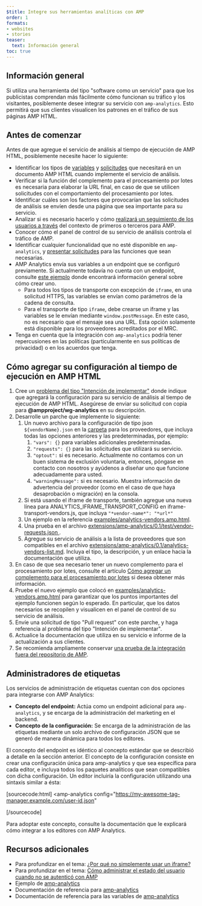 ```yaml
---
$title: Integre sus herramientas analíticas con AMP
order: 1
formats:
- websites
- stories
teaser:
  text: Información general
toc: true
---
```


<!--
This file is imported from https://github.com/ampproject/amphtml/blob/master/extensions/amp-analytics/integrating-analytics.md.
Please do not change this file.
If you have found a bug or an issue please
have a look and request a pull request there.
-->

## Información general <a name="overview"></a>

Si utiliza una herramienta del tipo "software como un servicio" para que los publicistas comprendan más fácilmente cómo funcionan su tráfico y los visitantes, posiblemente desee integrar su servicio con `amp-analytics`. Esto permitirá que sus clientes visualicen los patrones en el tráfico de sus páginas AMP HTML.

## Antes de comenzar <a name="before-you-begin"></a>

Antes de que agregue el servicio de análisis al tiempo de ejecución de AMP HTML, posiblemente necesite hacer lo siguiente:

- Identificar los tipos de [variables](https://github.com/ampproject/amphtml/blob/master/extensions/amp-analytics/analytics-vars.md) y [solicitudes](https://github.com/ampproject/amphtml/blob/master/extensions/amp-analytics/amp-analytics.md#requests) que necesitará en un documento AMP HTML cuando implemente el servicio de análisis.
- Verificar si la función del complemento para el procesamiento por lotes es necesaria para elaborar la URL final, en caso de que se utilicen solicitudes con el comportamiento del procesamiento por lotes.
- Identificar cuáles son los factores que provocarían que las solicitudes de análisis se envíen desde una página que sea importante para su servicio.
- Analizar si es necesario hacerlo y cómo [realizará un seguimiento de los usuarios a través](https://github.com/ampproject/amphtml/blob/master/spec/amp-managing-user-state.md) del contexto de primeros o terceros para AMP.
- Conocer cómo el panel de control de su servicio de análisis controla el tráfico de AMP.
- Identificar cualquier funcionalidad que no esté disponible en `amp-analytics`, y [presentar solicitudes](https://github.com/ampproject/amphtml/issues/new) para las funciones que sean necesarias.
- AMP Analytics envía sus variables a un endpoint que se configuró previamente. Si actualmente todavía no cuenta con un endpoint, consulte [este ejemplo](https://github.com/ampproject/amp-publisher-sample#amp-analytics-sample) donde encontrará información general sobre cómo crear uno.
    - Para todos los tipos de transporte con excepción de `iframe`, en una solicitud HTTPS, las variables se envían como parámetros de la cadena de consulta.
    - Para el transporte de tipo `iframe`, debe crearse un iframe y las variables se le envían mediante `window.postMessage`. En este caso, no es necesario que el mensaje sea una URL. Esta opción solamente está disponible para los proveedores acreditados por el MRC.
- Tenga en cuenta que la integración con `amp-analytics` podría tener repercusiones en las políticas (particularmente en sus políticas de privacidad) o en los acuerdos que tenga.

## Cómo agregar su configuración al tiempo de ejecución en AMP HTML <a name="adding-your-configuration-to-the-amp-html-runtime"></a>

1. Cree un [problema del tipo "Intención de implementar"](https://github.com/ampproject/amphtml/blob/master/extensions/amp-analytics/../../CONTRIBUTING.md#contributing-features) donde indique que agregará la configuración para su servicio de análisis al tiempo de ejecución de AMP HTML. Asegúrese de enviar su solicitud con copia para **@ampproject/wg-analytics** en su descripción.
2. Desarrolle un parche que implemente lo siguiente:
    1. Un nuevo archivo para la configuración de tipo json `${vendorName}.json` en la [carpeta](https://github.com/ampproject/amphtml/tree/master/extensions/amp-analytics/0.1/vendors) para los proveedores, que incluya todas las opciones anteriores y las predeterminadas, por ejemplo:
        1. `"vars": {}` para variables adicionales predeterminadas.
        2. `"requests": {}` para las solicitudes que utilizará su servicio.
        3. `"optout":` si es necesario. Actualmente no contamos con un buen sistema de exclusión voluntaria, entonces, póngase en contacto con nosotros y ayúdenos a diseñar uno que funcione adecuadamente para usted.
        4. `"warningMessage":` si es necesario. Muestra información de advertencia del proveedor (como en el caso de que haya desaprobación o migración) en la consola.
    2. Si está usando el iframe de transporte, también agregue una nueva línea para ANALYTICS_IFRAME_TRANSPORT_CONFIG en iframe-transport-vendors.js, que incluya `"*vendor-name*": "*url*"`
    3. Un ejemplo en la referencia [examples/analytics-vendors.amp.html](https://github.com/ampproject/amphtml/blob/master/extensions/amp-analytics/../../examples/analytics-vendors.amp.html).
    4. Una prueba en el archivo [extensions/amp-analytics/0.1/test/vendor-requests.json ](https://github.com/ampproject/amphtml/blob/master/extensions/amp-analytics/../../extensions/amp-analytics/0.1/test/vendor-requests.json).
    5. Agregue su servicio de análisis a la lista de proveedores que son compatibles en el archivo [extensions/amp-analytics/0.1/analytics-vendors-list.md](https://github.com/ampproject/amphtml/blob/master/extensions/amp-analytics/./analytics-vendors-list.md). Incluya el tipo, la descripción, y un enlace hacia la documentación que utiliza.
3. En caso de que sea necesario tener un nuevo complemento para el procesamiento por lotes, consulte el artículo [Cómo agregar un complemento para el procesamiento por lotes](#add-batch-plugin) si desea obtener más información.
4. Pruebe el nuevo ejemplo que colocó en [examples/analytics-vendors.amp.html](https://github.com/ampproject/amphtml/blob/master/extensions/amp-analytics/../../examples/analytics-vendors.amp.html) para garantizar que los puntos importantes del ejemplo funcionen según lo esperado. En particular, que los datos necesarios se recopilen y visualicen en el panel de control de su servicio de análisis.
5. Envíe una solicitud de tipo "Pull request" con este parche, y haga referencia al problema del tipo "Intención de implementar".
6. Actualice la documentación que utiliza en su servicio e informe de la actualización a sus clientes.
7. Se recomienda ampliamente conservar [una prueba de la integración fuera del repositorio de AMP](https://github.com/ampproject/amphtml/blob/master/extensions/amp-analytics/../../3p/README.md#adding-proper-integration-tests).

## Administradores de etiquetas <a name="tag-managers"></a>

Los servicios de administración de etiquetas cuentan con dos opciones para integrarse con AMP Analytics:

- **Concepto del endpoint:** Actúa como un endpoint adicional para `amp-analytics`, y se encarga de la administración del marketing en el backend.
- **Concepto de la configuración:** Se encarga de la administración de las etiquetas mediante un solo archivo de configuración JSON que se generó de manera dinámica para todos los editores.

El concepto del endpoint es idéntico al concepto estándar que se describió a detalle en la sección anterior. El concepto de la configuración consiste en crear una configuración única para amp-analytics y que sea específica para cada editor, e incluya todos los paquetes analíticos que sean compatibles con dicha configuración. Un editor incluiría la configuración utilizando una sintaxis similar a ésta:

[sourcecode:html] <amp-analytics config="https://my-awesome-tag-manager.example.com/user-id.json"

>
>

[/sourcecode]

Para adoptar este concepto, consulte la documentación que le explicará cómo integrar a los editores con AMP Analytics.

## Recursos adicionales <a name="further-resources"></a>

- Para profundizar en el tema: [¿Por qué no simplemente usar un iframe?](https://github.com/ampproject/amphtml/blob/master/extensions/amp-analytics/why-not-iframe.md)
- Para profundizar en el tema: [Cómo administrar el estado del usuario cuando no se autenticó con AMP](https://github.com/ampproject/amphtml/blob/master/spec/amp-managing-user-state.md)
- Ejemplo de [amp-analytics](https://github.com/ampproject/amp-publisher-sample#amp-analytics-sample)
- Documentación de referencia para [amp-analytics](https://amp.dev/documentation/components/amp-analytics)
- Documentación de referencia para las variables de [amp-analytics](https://github.com/ampproject/amphtml/blob/master/extensions/amp-analytics/analytics-vars.md)
